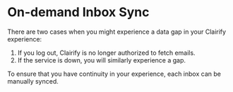 # On-demand Inbox Sync

There are two cases when you might experience a data gap in your Clairify experience: 

1. If you log out, Clairify is no longer authorized to fetch emails.
2. If the service is down, you will similarly experience a gap. 

To ensure that you have continuity in your experience, each inbox can be manually synced.